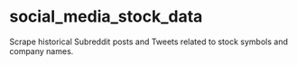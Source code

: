# social_media_stock_data
Scrape historical Subreddit posts and Tweets related to stock symbols and company names.
